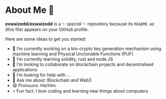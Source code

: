 # About Me 👋


**exwaizedd/exwaizedd** is a ✨ _special_ ✨ repository because its `README.md` (this file) appears on your GitHub profile.

Here are some ideas to get you started:

- 🔭 I’m currently working on a bio-crypto key generation mechanism using machine learning and Physical Unclonable Functions (PUF)
- 🌱 I’m currently learning solidity, rust and node.JS
- 👯 I’m looking to collaborate on blockchain projects and decentralised applications
- 🤔 I’m looking for help with ...
- 💬 Ask me about: Blockchain and Web3
- 😄 Pronouns: He/Him
- ⚡ Fun fact: I love coding and learning new things about computers

